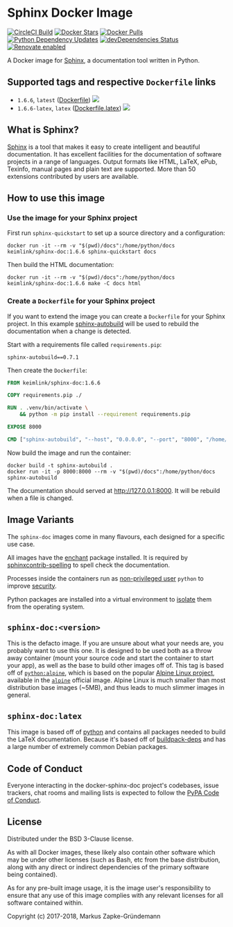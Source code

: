 # Sphinx Docker Image

[![CircleCI Build](https://circleci.com/gh/keimlink/docker-sphinx-doc.svg?style=shield)](https://circleci.com/gh/keimlink/workflows/docker-sphinx-doc "CircleCI Build")
[![Docker Stars](https://img.shields.io/docker/stars/keimlink/sphinx-doc.svg)](https://hub.docker.com/r/keimlink/sphinx-doc/ "Docker Stars")
[![Docker Pulls](https://img.shields.io/docker/pulls/keimlink/sphinx-doc.svg)](https://hub.docker.com/r/keimlink/sphinx-doc/ "Docker Pulls")
[![Python Dependency Updates](https://pyup.io/repos/github/keimlink/docker-sphinx-doc/shield.svg)](https://pyup.io/repos/github/keimlink/docker-sphinx-doc/ "Python Dependency Updates")
[![devDependencies Status](https://david-dm.org/keimlink/docker-sphinx-doc/dev-status.svg)](https://david-dm.org/keimlink/docker-sphinx-doc?type=dev "devDependencies Status")
[![Renovate enabled](https://img.shields.io/badge/renovate-enabled-brightgreen.svg)](https://renovateapp.com/ "Renovate enabled")

A Docker image for [Sphinx](http://www.sphinx-doc.org/), a documentation tool written in Python.

## Supported tags and respective `Dockerfile` links

* `1.6.6`, `latest` ([Dockerfile](https://github.com/keimlink/docker-sphinx-doc/blob/master/Dockerfile)) [![](https://images.microbadger.com/badges/image/keimlink/sphinx-doc.svg)](https://microbadger.com/images/keimlink/sphinx-doc "Image download size and number of layers")
* `1.6.6-latex`, `latex` ([Dockerfile.latex](https://github.com/keimlink/docker-sphinx-doc/blob/master/Dockerfile.latex)) [![](https://images.microbadger.com/badges/image/keimlink/sphinx-doc:latex.svg)](https://microbadger.com/images/keimlink/sphinx-doc:latex "Image download size and number of layers")

## What is Sphinx?

[Sphinx](http://www.sphinx-doc.org/) is a tool that makes it easy to create intelligent and beautiful documentation. It has excellent facilities for the documentation of software projects in a range of languages. Output formats like HTML, LaTeX, ePub, Texinfo, manual pages and plain text are supported. More than 50 extensions contributed by users are available.

## How to use this image

### Use the image for your Sphinx project

First run `sphinx-quickstart` to set up a source directory and a configuration:

```console
docker run -it --rm -v "$(pwd)/docs":/home/python/docs keimlink/sphinx-doc:1.6.6 sphinx-quickstart docs
```

Then build the HTML documentation:

```console
docker run -it --rm -v "$(pwd)/docs":/home/python/docs keimlink/sphinx-doc:1.6.6 make -C docs html
```

### Create a `Dockerfile` for your Sphinx project

If you want to extend the image you can create a `Dockerfile` for your Sphinx project. In this example [sphinx-autobuild](https://github.com/GaretJax/sphinx-autobuild) will be used to rebuild the documentation when a change is detected.

Start with a requirements file called `requirements.pip`:

```console
sphinx-autobuild==0.7.1
```

Then create the `Dockerfile`:

```dockerfile
FROM keimlink/sphinx-doc:1.6.6

COPY requirements.pip ./

RUN . .venv/bin/activate \
    && python -m pip install --requirement requirements.pip

EXPOSE 8000

CMD ["sphinx-autobuild", "--host", "0.0.0.0", "--port", "8000", "/home/python/docs", "/home/python/docs/_build/html"]
```

Now build the image and run the container:

```console
docker build -t sphinx-autobuild .
docker run -it -p 8000:8000 --rm -v "$(pwd)/docs":/home/python/docs sphinx-autobuild
```

The documentation should served at <http://127.0.0.1:8000>. It will be rebuild when a file is changed.

## Image Variants

The `sphinx-doc` images come in many flavours, each designed for a specific use case.

All images have the [enchant](https://github.com/AbiWord/enchant) package installed. It is required by [sphinxcontrib-spelling](https://github.com/sphinx-contrib/spelling) to spell check the documentation.

Processes inside the containers run as [non-privileged user](http://blog.dscpl.com.au/2016/12/what-user-should-you-use-to-run-docker.html) `python` to improve [security](https://docs.docker.com/engine/security/security/#conclusions).

Python packages are installed into a virtual environment to [isolate](https://hynek.me/articles/virtualenv-lives/) them from the operating system.

## `sphinx-doc:<version>`

This is the defacto image. If you are unsure about what your needs are, you probably want to use this one. It is designed to be used both as a throw away container (mount your source code and start the container to start your app), as well as the base to build other images off of. This tag is based off of [`python:alpine`](https://hub.docker.com/_/python/), which is based on the popular [Alpine Linux project](http://alpinelinux.org/), available in the [`alpine`](https://hub.docker.com/_/alpine) official image. Alpine Linux is much smaller than most distribution base images (~5MB), and thus leads to much slimmer images in general.

## `sphinx-doc:latex`

This image is based off of [python](https://hub.docker.com/_/python/) and contains all packages needed to build the LaTeX documentation. Because it's based off of [buildpack-deps](https://registry.hub.docker.com/_/buildpack-deps/) and has a large number of extremely common Debian packages.

## Code of Conduct

Everyone interacting in the docker-sphinx-doc project's codebases, issue trackers, chat rooms and mailing lists is expected to follow the [PyPA Code of Conduct](https://www.pypa.io/en/latest/code-of-conduct/).

## License

Distributed under the BSD 3-Clause license.

As with all Docker images, these likely also contain other software which may be under other licenses (such as Bash, etc from the base distribution, along with any direct or indirect dependencies of the primary software being contained).

As for any pre-built image usage, it is the image user's responsibility to ensure that any use of this image complies with any relevant licenses for all software contained within.

Copyright (c) 2017-2018, Markus Zapke-Gründemann
